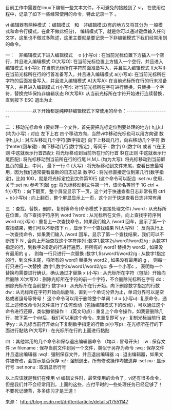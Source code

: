 目前工作中需要在linux下编辑一些文本文件，不可避免的接触到了 vi， 在使用过程中，记录了如下一些经常使用的命令，特此记录一下 。

vi 编辑器有两种模式 ：编辑模式　和　非编辑模式(有的地方又将其分为 一般模式和命令行模式，在此不做此细分)， 编辑模式下，就是你可以通过键盘输入任何文字，这里也不做过多陈述，这里主要就是要记录一下非编辑模式下我们经常用到的命令。
 
一：　非编辑模式下进入编辑模式　
o (小写o) :  在当前光标位置下方插入一个空行，并且进入编辑模式 
O(大写O):  在当前光标位置上方插入一个空行，并且进入编辑模式
i(小写i): 在当前光标所在字符前面准备写入，并且进入编辑模式
I(大写I): 在当前光标所在行的行首准备写入，并且进入编辑模式
a(小写a): 在当前光标所在字符的后面准备写入，并且进入编辑模式
A(大写A): 在当前光标所在行的行末准备写入，并且进入编辑模式
r(小写r): 对当前光标所在字符进行替换，只替换一个字符，替换完毕保持非编辑状态
R(大写R): 从当前光标所在字符开始进行连续替换，直到按下 ESC 退出为止
 
-------------以下开始都是纯粹非编辑模式下常使用的命令：---------------------

二 ：移动光标命令 (要处理一个文件，首先要把光标定位到要处理的地方) 
h,j,k,l (均为小写) : 对应 左下上右 四个移动方向，当然vi中移动光标也可以用方向键
数字h,j,k,l : 对应左移动几个字符(数字指定) 向下上移动几行，向右移动几个字符
数字enter(回车键) : 向下移动几行(数字指定) , 等同于 : 数字j
0 (数字0) 或者 ^(在正则 中这就表示行首匹配): 将光标移动到当前所在行的行首 
$(在正则 中这就表示行尾匹配): 将光标移动到当前所在行的行尾
H,M,L (均为大写): 将光标移动到当前屏显页的最上，中间， 最下一行
G (大写) : 将光标移动到文件末尾，查看日志最常用，因为我们通常要看最新的日志记录
数字G : 将光标直接定位到第几行(数字指定)，比如 10G，就是将光标定位到文件第10行 (这个命令可以配合 :set nu 使用，关于:set nu 参考下面) 
gg: 将光标移动到文件第一行，该命名等同于 1G
ctrl + f(小写f) ：向下翻页，整个屏显显示下一页，这个对于快速查看日志非常有用
ctrl + b(小写b) : 向上翻页，整个屏显显示上一页，这个对于快速查看日志非常有用
 
三 ：查找，替换，删除，复制等命令(命令模式下直接处理文件)
/word : 从光标所在位置，向下查找字符序列 word 
?word : 从光标所在文件，向上查找字符序列 word
n(小写n) : 重复上一次查找命令，如果我们输入 /word 回车，显示了第一个查找结果，我们可以不断按下 n ，显示下一个查找结果
N(大写N) ： 反向执行上一次查找命令，如果我们输入 /word 回车，显示了第一个查找结果，我们可以不断按下 N , 会向上开始查找这个字符序列
:数字1,数字2s/word1/word2/g : 从数字1指定的行，到数字2指定的行进行遍历，将所有的 word1 替换为 word2 , 如果没有最用的 g ， 则每一行只进行一次替换
:数字1,$s/word1/word2/g : 从数字1指定的行，到文件末尾，将所有的 word1 替换为 word2 , 如果没有最用的 g ， 则每一行只进行一次替换
:数字1,数字2s/word1/word2/gc: 多一个小写c ， 表明每一个替换均需要进行确认，确认通过才替换
x (小写) : 从光标所在字符（包括）开始向后删除
X(大写X) : 删除光标所在字符的前一个字符，不会删除光标所在字符
dd : 删除光标所在当前整行
数字dd : 从光标所在行开始，向下删除数字指定的行数
dw : 从光标所在字符开始向后删除，直到一个单词分界为止，单词分界可以是空格或者逗号等符号！ 这个命令可以用于删除整个单词！d
u (小写u): 复原命令，通过上述修改命令对文件进行了任何改动（包括编辑模式下的改动），可以通过这个命令进行还原，类似撤销操作！
.(英文句点) : 重复上个命令操作，如我要删除几行，按下第一个dd后，我们可以用这个命令，来重复即可
yy : 复制光标当前行
数字yy : 从光标当前行开始向下复制数字指定的行数
p(小写p) : 在光标所在行的下面进行黏贴
P(大写P) : 在光标所在行的上面进行黏贴
 
四 ：其他常用的几个命令和保存退出编辑器命令 （均以 : 冒号开头）
:w : 保存文件
:w filename : 保存当前文件到另一个文件，类似于另存为命令
:wq : 保存文件并且退出编辑器
:wq! : 强制保存文件，并且退出编辑器
:q : 退出编辑器，如果文件被修改，会提示是否保存
:q! : 强制退出，所有修改操作均被遗弃
:set nu : 显示行号
:set nonu : 取消显示行号
 
以上应该就是我们在使用 vi 编辑文件时，最常使用的命令了，vi还有很多命令，但是我们并不会经常用到，上面的这些，应付平时的一些处理任务已经足够了！ 不要死记硬背，多多练习才是王道！

来源： <http://blog.csdn.net/drifterj/article/details/17551147>
